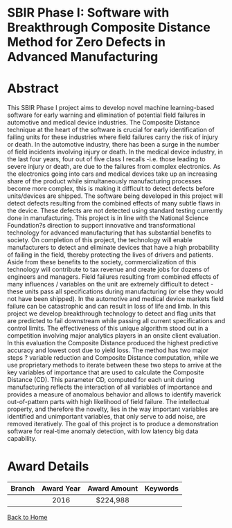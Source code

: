 
SBIR Phase I: Software with Breakthrough Composite Distance Method for Zero Defects in Advanced Manufacturing
=============================================================================================================

# Abstract


This SBIR Phase I project aims to develop novel machine learning-based software for early warning and elimination of potential field failures in automotive and medical device industries. The Composite Distance technique at the heart of the software is crucial for early identification of failing units for these industries where field failures carry the risk of injury or death. In the automotive industry, there has been a surge in the number of field incidents involving injury or death. In the medical device industry, in the last four years, four out of five class I recalls -i.e. those leading to severe injury or death, are due to the failures from complex electronics. As the electronics going into cars and medical devices take up an increasing share of the product while simultaneously manufacturing processes become more complex, this is making it difficult to detect defects before units/devices are shipped. The software being developed in this project will detect defects resulting from the combined effects of many subtle flaws in the device. These defects are not detected using standard testing currently done in manufacturing. This project is in line with the National Science Foundation?s direction to support innovative and transformational technology for advanced manufacturing that has substantial benefits to society. On completion of this project, the technology will enable manufacturers to detect and eliminate devices that have a high probability of failing in the field, thereby protecting the lives of drivers and patients. Aside from these benefits to the society, commercialization of this technology will contribute to tax revenue and create jobs for dozens of engineers and managers. Field failures resulting from combined effects of many influences / variables on the unit are extremely difficult to detect - these units pass all specifications during manufacturing (or else they would not have been shipped). In the automotive and medical device markets field failure can be catastrophic and can result in loss of life and limb. In this project we develop breakthrough technology to detect and flag units that are predicted to fail downstream while passing all current specifications and control limits. The effectiveness of this unique algorithm stood out in a competition involving major analytics players in an onsite client evaluation. In this evaluation the Composite Distance produced the highest predictive accuracy and lowest cost due to yield loss. The method has two major steps ? variable reduction and Composite Distance computation, while we use proprietary methods to iterate between these two steps to arrive at the key variables of importance that are used to calculate the Composite Distance (CD). This parameter CD, computed for each unit during manufacturing reflects the interaction of all variables of importance and provides a measure of anomalous behavior and allows to identify maverick out-of-pattern parts with high likelihood of field failure. The intellectual property, and therefore the novelty, lies in the way important variables are identified and unimportant variables, that only serve to add noise, are removed iteratively. The goal of this project is to produce a demonstration software for real-time anomaly detection, with low latency big data capability.  

# Award Details

|Branch|Award Year|Award Amount|Keywords|
| :---: | :---: | :---: | :---: |
||2016|$224,988||
  
  


[Back to Home](https://github.com/chrischow/dod_sbir_awards#249)